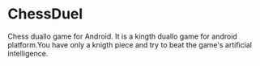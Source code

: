 ChessDuel
=========

Chess duallo game for Android.
It is a kingth duallo game for android platform.You have only a knigth piece and try to beat the game's artificial intelligence.
